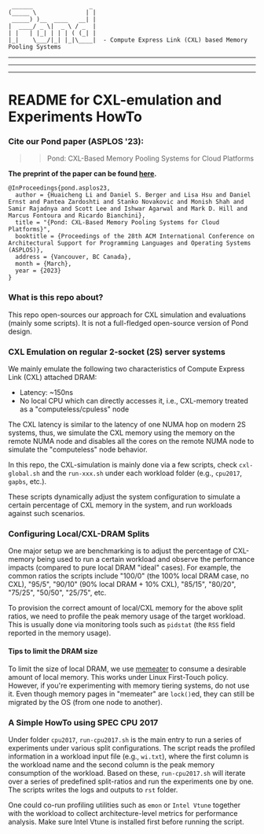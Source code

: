 
```

 ______                _
(_____ \              | |
 _____) )__  ____   __| |
|  ____/ _ \|  _ \ / _  |
| |   | |_| | | | ( (_| |
|_|    \___/|_| |_|\____|  - Compute Express Link (CXL) based Memory Pooling Systems

```
---
---
---


# README for CXL-emulation and Experiments HowTo #

### Cite our Pond paper (ASPLOS '23): 

>> Pond: CXL-Based Memory Pooling Systems for Cloud Platforms

**The preprint of the paper can be found [here](https://huaicheng.github.io/p/asplos23-pond.pdf).**

```
@InProceedings{pond.asplos23,
  author = {Huaicheng Li and Daniel S. Berger and Lisa Hsu and Daniel Ernst and Pantea Zardoshti and Stanko Novakovic and Monish Shah and Samir Rajadnya and Scott Lee and Ishwar Agarwal and Mark D. Hill and Marcus Fontoura and Ricardo Bianchini},
  title = "{Pond: CXL-Based Memory Pooling Systems for Cloud Platforms}",
  booktitle = {Proceedings of the 28th ACM International Conference on Architectural Support for Programming Languages and Operating Systems (ASPLOS)},
  address = {Vancouver, BC Canada},
  month = {March},
  year = {2023}
}

```

### What is this repo about?

This repo open-sources our approach for CXL simulation and evaluations (mainly
some scripts). It is not a full-fledged open-source version of Pond design.


### CXL Emulation on regular 2-socket (2S) server systems ###

We mainly emulate the following two characteristics of Compute Express Link
(CXL) attached DRAM:

- Latency: ~150ns
- No local CPU which can directly accesses it, i.e., CXL-memory treated as a
  "computeless/cpuless" node

The CXL latency is similar to the latency of one NUMA hop on modern 2S systems,
thus, we simulate the CXL memory using the memory on the remote NUMA node and
disables all the cores on the remote NUMA node to simulate the "computeless"
node behavior.

In this repo, the CXL-simulation is mainly done via a few scripts, check
``cxl-global.sh`` and the ``run-xxx.sh`` under each workload folder (e.g.,
``cpu2017``, ``gapbs``, etc.).

These scripts dynamically adjust the system configuration to simulate a certain
percentage of CXL memory in the system, and run workloads against such
scenarios.


### Configuring Local/CXL-DRAM Splits ###

One major setup we are benchmarking is to adjust the percentage of CXL-memory
being used to run a certain workload and observe the performance impacts
(compared to pure local DRAM "ideal" cases). For example, the common ratios the
scripts include "100/0" (the 100% local DRAM case, no CXL), "95/5", "90/10"
(90% local DRAM + 10% CXL), "85/15", "80/20", "75/25", "50/50", "25/75", etc. 

To provision the correct amount of local/CXL memory for the above split ratios, we
need to profile the peak memory usage of the target workload. This is usually
done via monitoring tools such as ``pidstat`` (the ``RSS`` field reported in
the memory usage).


#### Tips to limit the DRAM size

To limit the size of local DRAM, we use [memeater](https://github.com/MoatLab/Pond/blob/master/memeater.c) 
to consume a desirable amount of local memory. This works under Linux First-Touch policy.
However, if you're experimenting with memory tiering systems, do not use it. Even 
though memory pages in "memeater" are ``lock()``ed, they can still be migrated by the OS 
(from one node to another).



### A Simple HowTo using SPEC CPU 2017 ###

Under folder ``cpu2017``, ``run-cpu2017.sh`` is the main entry to run a series
of experiments under various split configurations. The script reads the
profiled information in a workload input file (e.g., ``wi.txt``), where the
first column is the workload name and the second column is the peak memory
consumption of the workload. Based on these, ``run-cpu2017.sh`` will iterate
over a series of predefined split-ratios and run the experiments one by one.
The scripts writes the logs and outputs to ``rst`` folder.

One could co-run profiling utilities such as ``emon`` or ``Intel Vtune``
together with the workload to collect architecture-level metrics for
performance analysis. Make sure Intel Vtune is installed first before running
the script.
